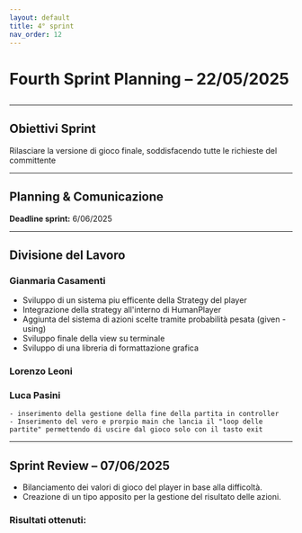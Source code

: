 ```yaml
---
layout: default
title: 4° sprint
nav_order: 12
---
```


# Fourth Sprint Planning – 22/05/2025

##
---

## Obiettivi Sprint

Rilasciare la versione di gioco finale, soddisfacendo tutte le richieste del committente


---

## Planning & Comunicazione


**Deadline sprint:** 6/06/2025

---

## Divisione del Lavoro


### Gianmaria Casamenti
- Sviluppo di un sistema piu efficente della Strategy del player
- Integrazione della strategy all'interno di HumanPlayer 
- Aggiunta del sistema di azioni scelte tramite probabilità pesata (given - using)
- Sviluppo finale della view su terminale
- Sviluppo di una libreria di formattazione grafica

### Lorenzo Leoni


### Luca Pasini
    - inserimento della gestione della fine della partita in controller
    - Inserimento del vero e prorpio main che lancia il "loop delle partite" permettendo di uscire dal gioco solo con il tasto exit
    

---

## Sprint Review – 07/06/2025
- Bilanciamento dei valori di gioco del player in base alla difficoltà.
- Creazione di un tipo apposito per la gestione del risultato delle azioni.

### Risultati ottenuti:


